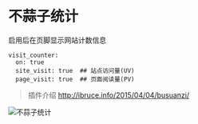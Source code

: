 # 不蒜子统计

启用后在页脚显示网站计数信息
```
visit_counter:
  on: true
  site_visit: true  ## 站点访问量(UV)
  page_visit: true  ## 页面阅读量(PV)
```

<blockquote class="example">
    插件介绍 <a href="http://ibruce.info/2015/04/04/busuanzi/" target="_blank">http://ibruce.info/2015/04/04/busuanzi/</a>
</blockquote>

![不蒜子统计](/src/busuanzi.png)